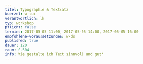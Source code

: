 ```yaml
---
titel: Typographie & Textsatz
kuerzel: w-tut
verantwortlich: lk
typ: workshop
pflicht: false
termine: 2017-05-05 11:00, 2017-05-05 14:00, 2017-05-05 16:00
empfohlene-voraussetzungen: w-ds
published: true
dauer: 120
raum: 0.504
info: Wie gestalte ich Text sinnvoll und gut?
---
```


